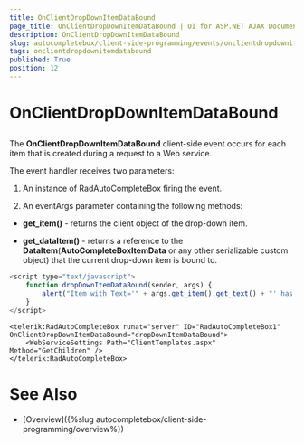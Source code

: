 ```yaml
---
title: OnClientDropDownItemDataBound
page_title: OnClientDropDownItemDataBound | UI for ASP.NET AJAX Documentation
description: OnClientDropDownItemDataBound
slug: autocompletebox/client-side-programming/events/onclientdropdownitemdatabound
tags: onclientdropdownitemdatabound
published: True
position: 12
---
```


# OnClientDropDownItemDataBound



## 

The **OnClientDropDownItemDataBound** client-side event occurs for each item that is created during a request to a Web service.

The event handler receives two parameters:

1. An instance of RadAutoCompleteBox firing the event.

1. An eventArgs parameter containing the following methods:

* **get_item()** - returns the client object of the drop-down item.

* **get_dataItem()** - returns a reference to the **DataItem**(**AutoCompleteBoxItemData** or any other serializable custom object) that the current drop-down item is bound to.

````JavaScript
<script type="text/javascript">
	function dropDownItemDataBound(sender, args) {
		alert("Item with Text='" + args.get_item().get_text() + "' has just been bound.");
	}
</script>
````



````ASPNET
<telerik:RadAutoCompleteBox runat="server" ID="RadAutoCompleteBox1" OnClientDropDownItemDataBound="dropDownItemDataBound">
	<WebServiceSettings Path="ClientTemplates.aspx" Method="GetChildren" />
</telerik:RadAutoCompleteBox>
````



# See Also

 * [Overview]({%slug autocompletebox/client-side-programming/overview%})
